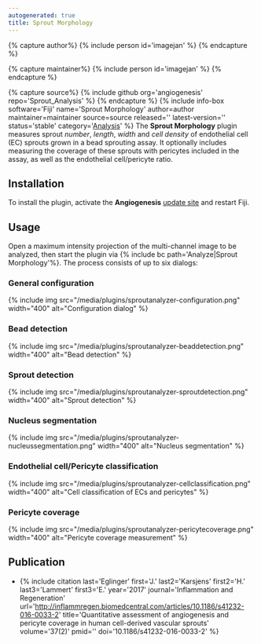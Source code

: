 ```yaml
---
autogenerated: true
title: Sprout Morphology
---
```



{% capture author%}
{% include person id='imagejan' %}
{% endcapture %}

{% capture maintainer%}
{% include person id='imagejan' %}
{% endcapture %}

{% capture source%}
{% include github org='angiogenesis' repo='Sprout\_Analysis' %}
{% endcapture %}
{% include info-box software='Fiji' name='Sprout Morphology' author=author maintainer=maintainer source=source released='' latest-version='' status='stable' category='[Analysis](/plugin-index#analysis)' %} The **Sprout Morphology** plugin measures sprout *number*, *length*, *width* and *cell density* of endothelial cell (EC) sprouts grown in a bead sprouting assay. It optionally includes measuring the coverage of these sprouts with pericytes included in the assay, as well as the endothelial cell/pericyte ratio.

## Installation

To install the plugin, activate the **Angiogenesis** [update site](/update-sites/following) and restart Fiji.

## Usage

Open a maximum intensity projection of the multi-channel image to be analyzed, then start the plugin via {% include bc path='Analyze|Sprout Morphology'%}. The process consists of up to six dialogs:

### General configuration

{% include img src="/media/plugins/sproutanalyzer-configuration.png" width="400" alt="Configuration dialog" %}

### Bead detection

{% include img src="/media/plugins/sproutanalyzer-beaddetection.png" width="400" alt="Bead detection" %}

### Sprout detection

{% include img src="/media/plugins/sproutanalyzer-sproutdetection.png" width="400" alt="Sprout detection" %}

### Nucleus segmentation

{% include img src="/media/plugins/sproutanalyzer-nucleussegmentation.png" width="400" alt="Nucleus segmentation" %}

### Endothelial cell/Pericyte classification

{% include img src="/media/plugins/sproutanalyzer-cellclassification.png" width="400" alt="Cell classification of ECs and pericytes" %}

### Pericyte coverage

{% include img src="/media/plugins/sproutanalyzer-pericytecoverage.png" width="400" alt="Pericyte coverage measurement" %}

## Publication

-   {% include citation last='Eglinger' first='J.' last2='Karsjens' first2='H.' last3='Lammert' first3='E.' year='2017' journal='Inflammation and Regeneration' url='http://inflammregen.biomedcentral.com/articles/10.1186/s41232-016-0033-2' title='Quantitative assessment of angiogenesis and pericyte coverage in human cell-derived vascular sprouts' volume='37(2)' pmid='' doi='10.1186/s41232-016-0033-2' %}

